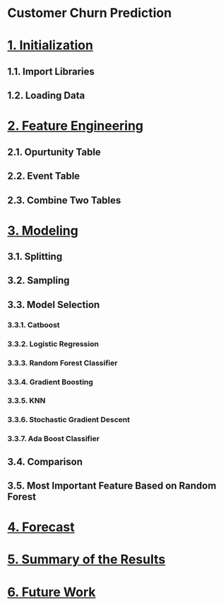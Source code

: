 # Customer Churn Prediction


# [1. Initialization](https://github.com/91104311/Portfolio/blob/main/Customer%20Churn%20Prediction/1.%20Initialization%20-%20Customer%20Churn%20Prediction.ipynb)

## 1.1. Import Libraries
## 1.2. Loading Data

# [2. Feature Engineering](https://github.com/91104311/Portfolio/blob/main/Customer%20Churn%20Prediction/2.%20Feature%20Engineering%20-%20Customer%20Churn%20Prediction.ipynb)

## 2.1. Opurtunity Table
## 2.2. Event Table
## 2.3. Combine Two Tables


# [3. Modeling](https://github.com/91104311/Portfolio/blob/main/Customer%20Churn%20Prediction/3.%20Modeling%20-%20Customer%20Churn%20Prediction.ipynb)

## 3.1. Splitting
## 3.2. Sampling
## 3.3. Model Selection
### 3.3.1. Catboost
### 3.3.2. Logistic Regression
### 3.3.3. Random Forest Classifier
### 3.3.4. Gradient Boosting
### 3.3.5. KNN
### 3.3.6. Stochastic Gradient Descent
### 3.3.7. Ada Boost Classifier
## 3.4. Comparison
## 3.5. Most Important Feature Based on Random Forest

# [4. Forecast](https://github.com/91104311/Portfolio/blob/main/Customer%20Churn%20Prediction/4.%20Forecast%20-%20Customer%20Churn%20Prediction.ipynb)

# [5. Summary of the Results]()

# [6. Future Work](https://github.com/91104311/Portfolio/blob/main/Customer%20Churn%20Prediction/5.%20Future%20Work%20-%20Customer%20Churn%20Prediction.ipynb)
